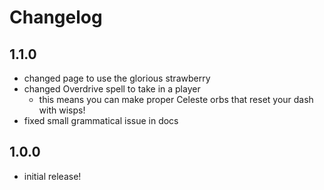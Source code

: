 # Changelog

## 1.1.0
- changed page to use the glorious strawberry
- changed Overdrive spell to take in a player
  - this means you can make proper Celeste orbs that reset your dash with wisps!
- fixed small grammatical issue in docs

## 1.0.0
- initial release!